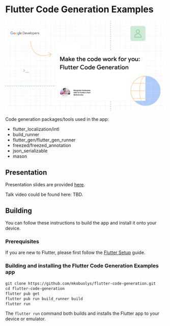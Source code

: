 # Flutter Code Generation Examples

![Repository header](header.png)

Code generation packages/tools used in the app:

- flutter_localization/intl
- build_runner
- flutter_gen/flutter_gen_runner
- freezed/freezed_annotation
- json_serializable
- mason

## Presentation

Presentation slides are provided [here](presentation-slides.pdf).

Talk video could be found here: TBD.

## Building

You can follow these instructions to build the app and install it onto your device.

### Prerequisites

If you are new to Flutter, please first follow the [Flutter Setup](https://flutter.dev/setup/) guide.

### Building and installing the Flutter Code Generation Examples app

```
git clone https://github.com/mkobuolys/flutter-code-generation.git
cd flutter-code-generation
flutter pub get
flutter pub run build_runner build
flutter run
```

The `flutter run` command both builds and installs the Flutter app to your device or emulator.
